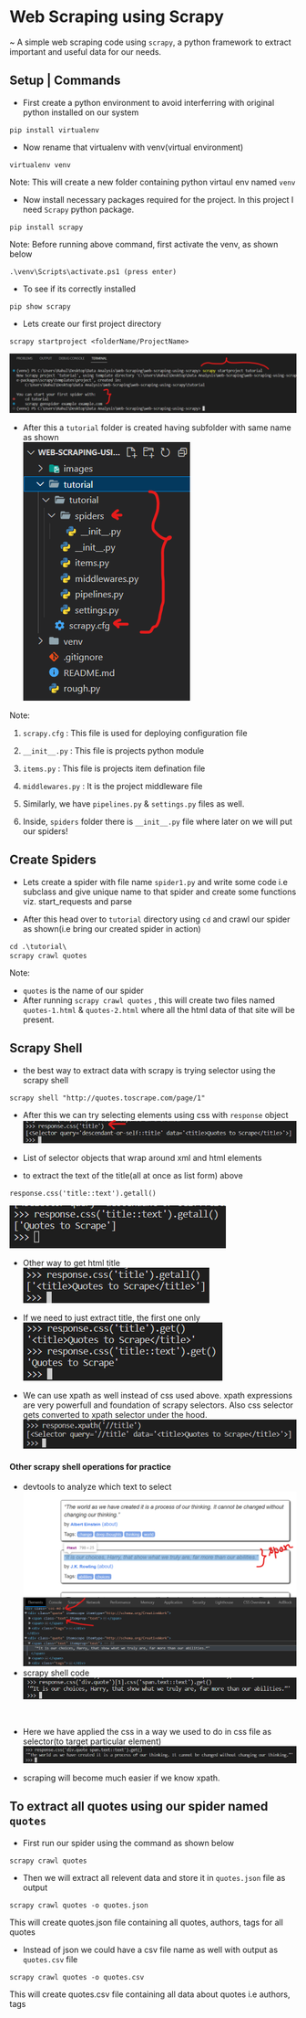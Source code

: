 # Web Scraping using Scrapy

~ A simple web scraping code using ```scrapy```, a python framework to extract important and useful data for our needs.

## Setup | Commands
- First create a python environment to avoid interferring with original python installed on our system
```
pip install virtualenv
```
- Now rename that virtualenv with venv(virtual environment)
```
virtualenv venv
```
Note: This will create a new folder containing python virtaul env named ```venv```

- Now install necessary packages required for the project. In this project I need ```Scrapy``` python package.
```
pip install scrapy
```
Note: Before running above command, first activate the venv, as shown below
```
.\venv\Scripts\activate.ps1 (press enter)
```
- To see if its correctly installed
```
pip show scrapy
```

- Lets create our first project directory
```
scrapy startproject <folderName/ProjectName>
```
![First Project](/images/firstProject.png)

- After this a ```tutorial``` folder is created having subfolder with same name as shown <br>
![tutorial file structure](./images/firstProject-file-structure.png)

Note: 
1. ```scrapy.cfg``` : This file is used for deploying configuration file
2. ```__init__.py``` : This file is projects python module
3. ```items.py``` : This file is projects item defination file 
4. ```middlewares.py``` : It is the project middleware file
5. Similarly, we have ```pipelines.py``` & ```settings.py``` files as well.

6. Inside, ```spiders``` folder there is ```__init__.py``` file where later on we will put our spiders!

## Create Spiders
- Lets create a spider with file name  ```spider1.py``` and write some code i.e subclass and give unique name to that spider and create some functions viz. start_requests and parse

- After this head over to ```tutorial``` directory using ```cd``` and crawl our spider as shown(i.e bring our created spider in action)
```
cd .\tutorial\
scrapy crawl quotes
```
Note: 
- ```quotes``` is the name of our spider
- After running ```scrapy crawl quotes``` , this will create two files named ```quotes-1.html``` & ```quotes-2.html``` where all the html data of that site will be present.

## Scrapy Shell 
- the best way to extract data with scrapy is trying selector using the scrapy shell
```
scrapy shell "http://quotes.toscrape.com/page/1"
```
- After this we can try selecting elements using css with ```response``` object
![scrapy shell](./images/scrapy-shell.png) 
- List of selector objects that wrap around xml and html elements

- to extract the text of the title(all at once as list form) above
```
response.css('title::text').getall() 
```
![extract title text](./images/extract-title-text.png)

- Other way to get html title <br>
![extract title](./images/extract-title.png)

- If we need to just extract title, the first one only
![get only first title text](./images/get-only-first-titleText.png)

- We can use xpath as well instead of css used above. xpath expressions are very powerfull and foundation of scrapy selectors. Also css selector gets converted to xpath selector under the hood.
![expath extract title](./images/expath-extract-title.png)

#### Other scrapy shell operations for practice
- devtools to analyze which text to select<br>
![extract first code](./images/extract-quote-css-1.png)
- scrapy shell code <br>
![scrapy code](./images/quote-extraction-using-css.png)
<br>

- Here we have applied the css in a way we used to do in css file as selector(to target particular element)
![extract quote using scrapy with css](/images/extract-quote-css-2.png) 

- scraping will become much easier if we know xpath.

## To extract all quotes using our spider named ```quotes```

- First run our spider using the command as shown below
```
scrapy crawl quotes
```

- Then we will extract all relevent data and store it in ```quotes.json``` file as output
```
scrapy crawl quotes -o quotes.json
```
This will create quotes.json file containing all quotes, authors, tags for all quotes

- Instead of json we could have a csv file name as well with output as ```quotes.csv``` file
```
scrapy crawl quotes -o quotes.csv
```
This will create quotes.csv file containing all data about quotes i.e authors, tags
